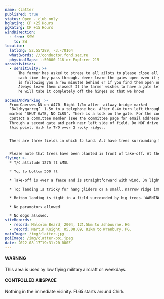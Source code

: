 ```yaml
---
name: Clatter
published: true
status: Open - club only
hgRating: CP +25 Hours
pgRating: CP +15 Hours
windDirection:
  - from: SSW
    to: SW
location:
  latlong: 52.557289, -3.470164
  what3words: ///conductor.fond.secure
  physicalMaps: 1:50000 136 or Explorer 215
sensitivities:
  - sensitivity: >+
      The farmer has asked to stress to all pilots to please close all gates
      each time they pass through. Never leave the gates open even if your buddy
      is following you a few minutes behind or if you find them open on arrival.
      Always leave them closed! If the farmer wishes to have a gate left open,
      he will take it completely off the hinges so that we know!

accessAndParking: >-
  From Caersws NW on A470. Right 1/2m after railway bridge marked
  ‘Bwlchygarreg’. 1.5m to a telephone box. After 0.4m turn left through a gate
  marked ‘SHUT GATE, NO CARS’. There is a lock on the gate. For the code, please
  contact a committee member (see the committee page for email addresses).
  Through a second gate and park near left side of field. Do NOT drive beyond
  this point. Walk to T/O over 2 rocky ridges.


  There are three fields in which to land. All have trees surrounding them, some are quite large. You need to assess your approach carefully. There is no vehicle access to the landing fields. You can walk back up to take off via Gilfach-hir on the track marked; or walk down the track to Plasaudon where you can be collected. Note vehicles should park on the right by a brick barn. There is no permission to drive any further.


  Please note that trees have been planted in front of take-off. At the time of publication, these are not a hazard, but pilots must not land in the planted area.
flying: >-
  * T/O altitude 1275 ft AMSL

  * Top to bottom 500 ft

  * Take-off is over a fence and is straightforward with wind. On light wind days the fence can constitute a hazard.

  * Top landing is tricky for hang gliders on a small, narrow ridge immediately behind take-off. Further back is very wet and subject to rotor. With enough height it is possible to land in the parking field near the cars. PG pilots must land behind the fence. There is no slope landing.

  * Bottom landing is tight in a field surrounded by big trees. WARNING – turbulence can be bad when the wind is off to the right due to the hill upwind across the valley.

  * No paramotors allowed.

  * No dogs allowed.
siteRecords:
  - record: Malcolm Beard, 2004, 124.5km to Ashbourne. HG
  - record: Martin Knight, 05.08.09, 81km to Wrenbury. PG.
mainImage: /img/clatter.jpg
poiImage: /img/clatter-poi.jpeg
date: 2022-08-17T19:31:20.000Z
---
```


#### WARNING

This area is used by low flying military aircraft on weekdays.

#### CONTROLLED AIRSPACE

Nothing in the immediate vicinity. FL65 starts around Chirk.
